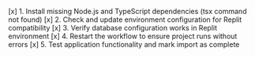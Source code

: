 [x] 1. Install missing Node.js and TypeScript dependencies (tsx command not found)
[x] 2. Check and update environment configuration for Replit compatibility
[x] 3. Verify database configuration works in Replit environment
[x] 4. Restart the workflow to ensure project runs without errors
[x] 5. Test application functionality and mark import as complete